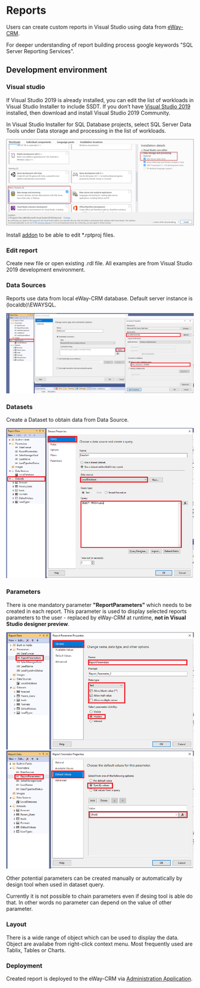 # Reports
Users can create custom reports in Visual Studio using data from [eWay-CRM](https://www.eway-crm.com).

For deeper understanding of report building process google keywords "SQL Server Reporting Services".

## Development environment

### Visual studio
If Visual Studio 2019 is already installed, you can edit the list of workloads in Visual Studio Installer to include SSDT. If you don’t have [Visual Studio 2019](https://visualstudio.microsoft.com/) installed, then download and install Visual Studio 2019 Community.

In Visual Studio Installer for SQL Database projects, select SQL Server Data Tools under Data storage and processing in the list of workloads.

![visual_studio_installer](Images/visual_studio_installer.png)

Install [addon](https://marketplace.visualstudio.com/items?itemName=ProBITools.MicrosoftReportProjectsforVisualStudio) to be able to edit *.rptproj files.

### Edit report
Create new file or open existing .rdl file. All examples are from Visual Studio 2019 development environment.

### Data Sources
Reports use data from local eWay-CRM database. Default server instance is (localdb)\EWAYSQL.

![datasource](Images/datasource.png)

### Datasets
Create a Dataset to obtain data from Data Source.

![datasets](Images/datasets.png)

### Parameters
There is one mandatory parameter **"ReportParameters"** which needs to be created in each report. This parameter is used to display selected reports parameters to the user - replaced by eWay-CRM at runtime, **not in Visual Studio designer preview**.

![parameter_reportparameters_1](Images/parameter_reportparameters_1.png)
![parameter_reportparameters_2](Images/parameter_reportparameters_2.png)

Other potential parameters can be created manually or automatically by design tool when used in dataset query.

Currently it is not possible to chain parameters even if desing tool is able do that. In other words no parameter can depend on the value of other parameter.

### Layout
There is a wide range of object which can be used to display the data. Object are availabe from right-click context menu. Most frequently used are Tablix, Tables or Charts.

### Deployment
Created report is deployed to the eWay-CRM via [Administration Application](https://kb.eway-crm.com/documentation/5-administration-application/administration-application-older-version-of-administration-environment/5-9-reports/list-and-management-of-reports).